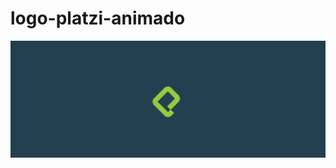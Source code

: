 # logo-platzi-animado




![](https://github.com/Rijutope06/logo-platzi-animado/blob/master/img/logoplatzi.png?raw=true)

